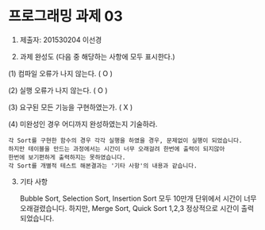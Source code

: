 # 프로그래밍 과제 03

1. 제출자:   201530204 이선경

2. 과제 완성도 (다음 중 해당하는 사항에 모두 표시한다.)

(1) 컴파일 오류가 나지 않는다. ( O )

(2) 실행 오류가 나지 않는다. ( O )

(3) 요구된 모든 기능을 구현하였는가. (   X  )

(4) 미완성인 경우 어디까지 완성하였는지 기술하라.

    각 Sort를 구현한 함수의 경우 각각 실행을 하였을 경우, 문제없이 실행이 되었습니다.
    하지만 테이블을 만드는 과정에서는 시간이 너무 오래걸려 한번에 출력이 되지않아
    한번에 보기편하게 출력하지는 못하였습니다. 
    각 Sort를 개별적 테스트 해본결과는 '기타 사항'의 내용과 같습니다.


3. 기타 사항
    
    Bubble Sort, Selection Sort, Insertion Sort 모두 10만개 단위에서 시간이 너무 오래걸렸습니다.
    하지만, Merge Sort, Quick Sort 1,2,3 정상적으로 시간이 출력 되었습니다.

